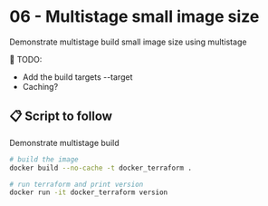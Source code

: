 # 06 - Multistage small image size

Demonstrate multistage build small image size using multistage

📝 TODO:

* Add the build targets --target
* Caching?

## 📋 Script to follow

Demonstrate multistage build

```sh
# build the image 
docker build --no-cache -t docker_terraform .

# run terraform and print version
docker run -it docker_terraform version
```
